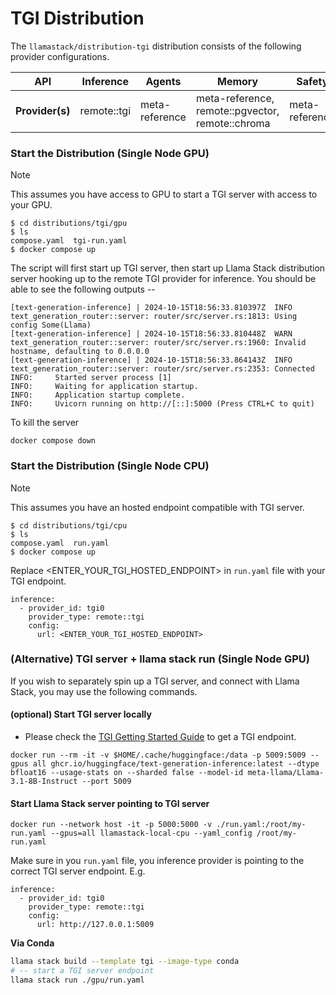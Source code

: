 # TGI Distribution

The `llamastack/distribution-tgi` distribution consists of the following provider configurations.


| **API**         	| **Inference** 	| **Agents**     	| **Memory**                                       	| **Safety**     	| **Telemetry**  	|
|-----------------	|---------------	|----------------	|--------------------------------------------------	|----------------	|----------------	|
| **Provider(s)** 	| remote::tgi   	| meta-reference 	| meta-reference, remote::pgvector, remote::chroma 	| meta-reference 	| meta-reference 	|


### Start the Distribution (Single Node GPU)

> [!NOTE]
> This assumes you have access to GPU to start a TGI server with access to your GPU.


```
$ cd distributions/tgi/gpu
$ ls
compose.yaml  tgi-run.yaml
$ docker compose up
```

The script will first start up TGI server, then start up Llama Stack distribution server hooking up to the remote TGI provider for inference. You should be able to see the following outputs --
```
[text-generation-inference] | 2024-10-15T18:56:33.810397Z  INFO text_generation_router::server: router/src/server.rs:1813: Using config Some(Llama)
[text-generation-inference] | 2024-10-15T18:56:33.810448Z  WARN text_generation_router::server: router/src/server.rs:1960: Invalid hostname, defaulting to 0.0.0.0
[text-generation-inference] | 2024-10-15T18:56:33.864143Z  INFO text_generation_router::server: router/src/server.rs:2353: Connected
INFO:     Started server process [1]
INFO:     Waiting for application startup.
INFO:     Application startup complete.
INFO:     Uvicorn running on http://[::]:5000 (Press CTRL+C to quit)
```

To kill the server
```
docker compose down
```

### Start the Distribution (Single Node CPU)

> [!NOTE]
> This assumes you have an hosted endpoint compatible with TGI server.

```
$ cd distributions/tgi/cpu
$ ls
compose.yaml  run.yaml
$ docker compose up
```

Replace <ENTER_YOUR_TGI_HOSTED_ENDPOINT> in `run.yaml` file with your TGI endpoint.
```
inference:
  - provider_id: tgi0
    provider_type: remote::tgi
    config:
      url: <ENTER_YOUR_TGI_HOSTED_ENDPOINT>
```

### (Alternative) TGI server + llama stack run (Single Node GPU)

If you wish to separately spin up a TGI server, and connect with Llama Stack, you may use the following commands.

#### (optional) Start TGI server locally
- Please check the [TGI Getting Started Guide](https://github.com/huggingface/text-generation-inference?tab=readme-ov-file#get-started) to get a TGI endpoint.

```
docker run --rm -it -v $HOME/.cache/huggingface:/data -p 5009:5009 --gpus all ghcr.io/huggingface/text-generation-inference:latest --dtype bfloat16 --usage-stats on --sharded false --model-id meta-llama/Llama-3.1-8B-Instruct --port 5009
```


#### Start Llama Stack server pointing to TGI server

```
docker run --network host -it -p 5000:5000 -v ./run.yaml:/root/my-run.yaml --gpus=all llamastack-local-cpu --yaml_config /root/my-run.yaml
```

Make sure in you `run.yaml` file, you inference provider is pointing to the correct TGI server endpoint. E.g.
```
inference:
  - provider_id: tgi0
    provider_type: remote::tgi
    config:
      url: http://127.0.0.1:5009
```

**Via Conda**

```bash
llama stack build --template tgi --image-type conda
# -- start a TGI server endpoint
llama stack run ./gpu/run.yaml
```

